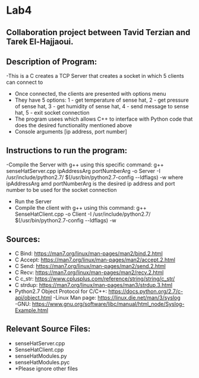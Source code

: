 # Lab4

## Collaboration project between Tavid Terzian and Tarek El-Hajjaoui.

## Description of Program:
  -This is a C creates a TCP Server that creates a socket in which 5 clients can connect to
  - Once connected, the clients are presented with options menu
  - They have 5 options: 1 - get temperature of sense hat, 2 - get pressure of sense hat, 3 - get humidity of sense hat, 4 - send message to sense hat, 5 - exit socket connection
  - The program usees which allows C++ to interface with Python code that does the desired functionality mentioned above
  - Console arguments [ip address, port number]
  
## Instructions to run the program:
  -Compile the Server with g++ using this specific command:
  g++ senseHatServer.cpp ipAddressArg portNumberArg -o Server -I /usr/include/python2.7/ $(/usr/bin/python2.7-config --ldflags) -w
  where ipAddressArg amd portNumberArg is the desired ip address and port number to be used for the socket connection
  - Run the Server 
  - Compile the client with g++ using this command:
  g++ SenseHatClient.cpp -o Client -I /usr/include/python2.7/ $(/usr/bin/python2.7-config --ldflags) -w
  
## Sources:
  - C Bind: https://man7.org/linux/man-pages/man2/bind.2.html
  - C Accept: https://man7.org/linux/man-pages/man2/accept.2.html
  - C Send: https://man7.org/linux/man-pages/man2/send.2.html
  - C Recv: https://man7.org/linux/man-pages/man2/recv.2.html
  - C c_str: https://www.cplusplus.com/reference/string/string/c_str/
  - C strdup: https://man7.org/linux/man-pages/man3/strdup.3.html
  - Python2.7 Object Protocol for C/C++: https://docs.python.org/2.7/c-api/object.html
  -Linux Man page: https://linux.die.net/man/3/syslog  
  -GNU: https://www.gnu.org/software/libc/manual/html_node/Syslog-Example.html
  
 ## Relevant Source Files:
  - senseHatServer.cpp
  - SenseHatClient.cpp
  - senseHatModules.py
  - senseHatModules.pyc
  - *Please ignore other files
  
